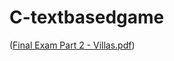 # C-textbasedgame

([Final Exam Part 2 - Villas.pdf](https://github.com/dclsse/data-structures-text-based-game/raw/main/Final%20Exam%20Part%202%20-%20Villas.pdf))
